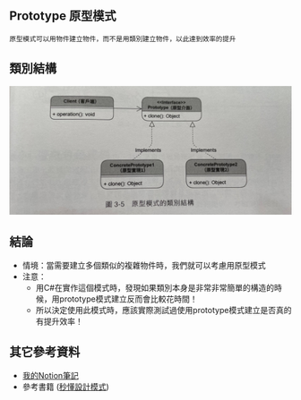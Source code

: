 ## Prototype 原型模式

`原型模式可以用物件建立物件，而不是用類別建立物件，以此達到效率的提升`

## 類別結構
![原型模式的類別結構.png](img.png)

## 結論
- 情境：當需要建立多個類似的複雜物件時，我們就可以考慮用原型模式
- 注意：
  - 用C#在實作這個模式時，發現如果類別本身是非常非常簡單的構造的時候，用prototype模式建立反而會比較花時間！
  - 所以決定使用此模式時，應該實際測試過使用prototype模式建立是否真的有提升效率！

## 其它參考資料

- [我的Notion筆記](https://iced-droplet-883.notion.site/Prototype-ce9766bfd0df4da99ff288810c78edcb)
- 參考書籍 ([秒懂設計模式](https://www.books.com.tw/products/0010910659))